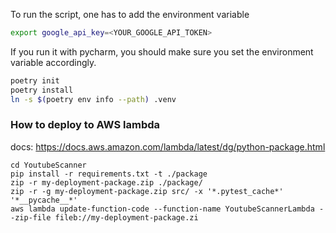 To run the script, one has to add the environment variable
```bash
export google_api_key=<YOUR_GOOGLE_API_TOKEN>
```

If you run it with pycharm, you should make sure you set the environment variable accordingly.

```bash
poetry init
poetry install
ln -s $(poetry env info --path) .venv
```

### How to deploy to AWS lambda

docs: https://docs.aws.amazon.com/lambda/latest/dg/python-package.html

```
cd YoutubeScanner
pip install -r requirements.txt -t ./package
zip -r my-deployment-package.zip ./package/
zip -r -g my-deployment-package.zip src/ -x '*.pytest_cache*' '*__pycache__*'
aws lambda update-function-code --function-name YoutubeScannerLambda --zip-file fileb://my-deployment-package.zi
```